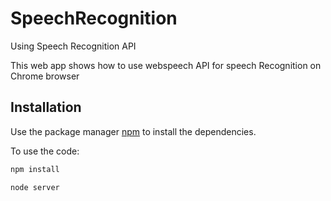 # SpeechRecognition
Using Speech Recognition API

This web app shows how to use webspeech API for speech Recognition on Chrome browser

## Installation
Use the package manager [npm](https://www.npmjs.com/) to install the dependencies.

To use the code: 
```bash
npm install 
```

```bash
node server 
```



